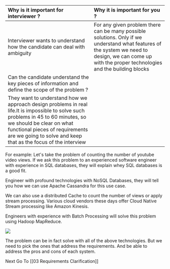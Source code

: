 
| Why is it important for interviewer ?                                                                                                                                                                                                                               | Why it is important for you ?                                                                                                                                                                        |
| :------------------------------------------------------------------------------------------------------------------------------------------------------------------------------------------------------------------------------------------------------------------ | :--------------------------------------------------------------------------------------------------------------------------------------------------------------------------------------------------- |
| Interviewer wants to understand how the candidate can deal with ambiguity                                                                                                                                                                                           | For any given problem there can be many possible solutions. Only if we understand what features of the system we need to design, we can come up with the proper technologies and the building blocks |
| Can the candidate understand the key pieces of information and define the scope of the problem ?                                                                                                                                                                    |                                                                                                                                                                                                      |
| They want to understand how we approach design problems in real life.It is impossible to solve such problems in 45 to 60 minutes, so we should be clear on what functional pieces of requirements are we going to solve and keep that as the focus of the interview |                                                                                                                                                                                                      |

For example: Let's take the problem of counting the number of youtube video views. If we ask this problem to an experienced software engineer with experience in SQL databases, they will explain whey SQL databases is a good fit.

Engineer with profound technologies with NoSQL Databases, they will tell you how we can use Apache Cassandra for this use case.

We can also use a distributed Cache to count the number of views or apply stream processing. Various cloud vendors these days offer Cloud Native Stream processing like Amazon Kinesis. 

Engineers with experience with Batch Processing will solve this problem using Hadoop MapReduce.

![](WhyRequirementsGathering.png)

The problem can be in fact solve with all of the above technologies. But we need to pick the ones that address the requirements. And be able to address the pros and cons of each system.

Next Go To [[03 Requirements Clarification]]
